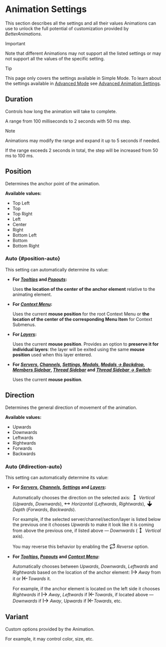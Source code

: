 <script setup>
import duration from '../assets/lottie/duration.json'
import position from '../assets/lottie/position.json'
import direction from '../assets/lottie/direction.json'
</script>

# Animation Settings

This section describes all the settings and all their values Animations can use to unlock the full potential of customization provided by _BetterAnimations_.

> [!IMPORTANT]
> Note that different Animations may not support all the listed settings or may not support all the values of the specific setting.

> [!TIP]
> This page only covers the settings available in Simple Mode. To learn about the settings available in [Advanced Mode](./advanced-mode) see [Advanced Animation Settings](./advanced-animation-settings).

## Duration

Controls how long the animation will take to complete.

<Lottie :animation-data="duration" style="max-width: 450px;" />

A range from 100 milliseconds to 2 seconds with 50 ms step.

> [!NOTE]
> Animations may modify the range and expand it up to 5 seconds if needed.
> 
> If the range exceeds 2 seconds in total, the step will be increased from 50 ms to 100 ms.

## Position

Determines the anchor point of the animation.

<Lottie :animation-data="position" style="max-width: 450px;" />

**Available values:**
- Top Left
- Top
- Top Right
- Left
- Center
- Right
- Bottom Left
- Bottom
- Bottom Right

### Auto {#position-auto}

This setting can automatically determine its value:
- **For [_Tooltips_](./modules#tooltips) and [_Popouts_](./modules#popouts):**

  Uses **the location of the center of the anchor element** relative to the animating element.
- **For [_Context Menu_](./modules#context-menu):**

  Uses the current **mouse position** for the root Context Menu or **the location of the center of the corresponding Menu Item** for Context Submenus.
- **For [_Layers_](./modules#layers):**

  Uses the current **mouse position**.
  Provides an option to **preserve it for individual layers**: the layer will be exited using the same **mouse position** used when this layer entered.
- **For [_Servers_](./modules#servers), [_Channels_](./modules#channels), [_Settings_](./modules#settings),
  [_Modals_](./modules#modals), [_Modals -> Backdrop_](./modules#modals-backdrop), [_Members Sidebar_](./modules#members-sidebar),
  [_Thread Sidebar_](./modules#thread-sidebar) and [_Thread Sidebar -> Switch_](./modules#thread-sidebar-switch):**

  Uses the current **mouse position**.

## Direction

Determines the general direction of movement of the animation.

<Lottie :animation-data="direction" style="max-width: 450px;" />

**Available values:**
- Upwards
- Downwards
- Leftwards
- Rightwards
- Forwards
- Backwards

### Auto {#direction-auto}

This setting can automatically determine its value:

- **For [_Servers_](./modules#servers), [_Channels_](./modules#channels), [_Settings_](./modules#settings) and [_Layers_](./modules#layers):**
  
  Automatically chooses the direction on the selected axis:
  <svg width="20" height="20" xmlns="http://www.w3.org/2000/svg" fill="none" viewBox="0 0 24 24" style="display: inline; vertical-align: sub;">
      <path fill="none" stroke="currentColor" stroke-linecap="round" stroke-linejoin="round" stroke-width="2" d="M12 21V3m0 18l3-3m-3 3l-3-3m3-15L9 6m3-3l3 3"></path>
  </svg> _Vertical_ (_Upwards_, _Downwards_),
  <svg width="20" height="20" xmlns="http://www.w3.org/2000/svg" fill="none" viewBox="0 0 24 24" style="display: inline; vertical-align: sub;">
      <path fill="none" stroke="currentColor" stroke-linecap="round" stroke-linejoin="round" stroke-width="2" d="M3 12h18M3 12l3 3m-3-3l3-3m15 3l-3-3m3 3l-3 3"></path>
  </svg> _Horizontal_ (_Leftwards_, _Rightwards_),
  <svg width="20" height="20" xmlns="http://www.w3.org/2000/svg" fill="none" viewBox="0 0 24 24" style="display: inline; vertical-align: sub;">
      <path fill="currentColor" stroke-width="2" d="M12,22C12,22,12,22,12,22L12,22c-0.5,0-0.9-0.1-1.2-0.2c-0.4-0.2-0.7-0.4-1-0.7l-6.6-6.9c-0.6-0.7-0.2-1.6,0.9-2.2
          c1-0.5,2.4-0.5,3,0l2.5,2l1.2-10.7L9.3,3.7C8.7,3.9,8,3.9,7.6,3.7C7.2,3.5,7.3,3.3,7.8,3.1l3.5-1c0.1,0,0.2-0.1,0.3-0.1
          c0.1,0,0.2,0,0.4,0l0,0c0,0,0,0,0,0l0,0c0.1,0,0.3,0,0.4,0c0.1,0,0.2,0,0.3,0.1l3.5,1c0.5,0.2,0.6,0.4,0.2,0.6
          c-0.4,0.2-1.2,0.2-1.7,0l-1.6-0.5l1.2,10.7l2.5-2c0.7-0.5,2-0.5,3,0c1.1,0.6,1.6,1.5,0.9,2.2l-6.6,6.9c-0.3,0.3-0.6,0.5-1,0.7
          C12.9,21.9,12.5,22,12,22L12,22C12,22,12,22,12,22z"></path>
  </svg> _Depth_ (_Forwards_, _Backwards_).

  For example, if the selected server/channel/section/layer is listed below the previous one it chooses _Upwards_
  to make it look like it is coming from above the previous one, if listed above — _Downwards_
  (<svg width="20" height="20" xmlns="http://www.w3.org/2000/svg" fill="none" viewBox="0 0 24 24" style="display: inline; vertical-align: sub;">
      <path fill="none" stroke="currentColor" stroke-linecap="round" stroke-linejoin="round" stroke-width="2" d="M12 21V3m0 18l3-3m-3 3l-3-3m3-15L9 6m3-3l3 3"></path>
  </svg> _Vertical_ axis).

  You may reverse this behavior by enabling the
  <svg width="20" height="20" xmlns="http://www.w3.org/2000/svg" fill="none" viewBox="0 0 24 24" style="display: inline; vertical-align: sub;">
      <g fill="none" stroke="currentColor" stroke-linecap="round" stroke-linejoin="round" stroke-width="2"><path d="m17 2l4 4l-4 4"></path><path d="M3 11v-1a4 4 0 0 1 4-4h14M7 22l-4-4l4-4"></path><path d="M21 13v1a4 4 0 0 1-4 4H3"></path></g>
  </svg> _Reverse_ option.

- **For [_Tooltips_](./modules#tooltips), [_Popouts_](./modules#popouts) and [_Context Menu_](./modules#context-menu):**

  Automatically chooses between _Upwards_, _Downwards_, _Leftwards_ and _Rightwards_
  based on the location of the anchor element:
  <svg width="20" height="20" xmlns="http://www.w3.org/2000/svg" fill="none" viewBox="0 0 24 24" style="display: inline; vertical-align: sub;">
      <path fill="none" stroke="currentColor" stroke-linecap="round" stroke-linejoin="round" stroke-width="2" d="M3 5v14m18-7H7m8 6l6-6l-6-6"></path>
  </svg> _Away_ from it or
  <svg width="20" height="20" xmlns="http://www.w3.org/2000/svg" fill="none" viewBox="0 0 24 24" style="display: inline; vertical-align: sub;">
      <path fill="none" stroke="currentColor" stroke-linecap="round" stroke-linejoin="round" stroke-width="2" d="M3 19V5m10 1l-6 6l6 6m-6-6h14"></path>
  </svg>_Towards_ it.

  For example, if the anchor element is located on the left side it chooses _Rightwards_ if
  <svg width="20" height="20" xmlns="http://www.w3.org/2000/svg" fill="none" viewBox="0 0 24 24" style="display: inline; vertical-align: sub;">
      <path fill="none" stroke="currentColor" stroke-linecap="round" stroke-linejoin="round" stroke-width="2" d="M3 5v14m18-7H7m8 6l6-6l-6-6"></path>
  </svg> _Away_, _Leftwards_ if
  <svg width="20" height="20" xmlns="http://www.w3.org/2000/svg" fill="none" viewBox="0 0 24 24" style="display: inline; vertical-align: sub;">
      <path fill="none" stroke="currentColor" stroke-linecap="round" stroke-linejoin="round" stroke-width="2" d="M3 19V5m10 1l-6 6l6 6m-6-6h14"></path>
  </svg>_Towards_,
  if located above — _Downwards_ if
  <svg width="20" height="20" xmlns="http://www.w3.org/2000/svg" fill="none" viewBox="0 0 24 24" style="display: inline; vertical-align: sub;">
      <path fill="none" stroke="currentColor" stroke-linecap="round" stroke-linejoin="round" stroke-width="2" d="M3 5v14m18-7H7m8 6l6-6l-6-6"></path>
  </svg> _Away_, _Upwards_ if
  <svg width="20" height="20" xmlns="http://www.w3.org/2000/svg" fill="none" viewBox="0 0 24 24" style="display: inline; vertical-align: sub;">
      <path fill="none" stroke="currentColor" stroke-linecap="round" stroke-linejoin="round" stroke-width="2" d="M3 19V5m10 1l-6 6l6 6m-6-6h14"></path>
  </svg>_Towards_, etc.

## Variant

Custom options provided by the Animation.

For example, it may control color, size, etc.
